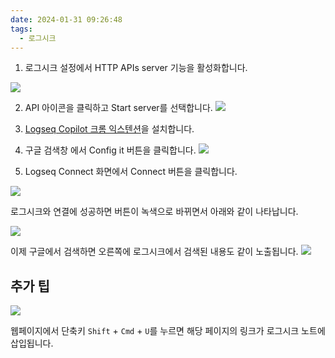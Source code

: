 ```yaml
---
date: 2024-01-31 09:26:48
tags:
  - 로그시크
---
```


1. 로그시크 설정에서 HTTP APIs server 기능을 활성화합니다.

![](https://i.imgur.com/sQDlgeA.png)



2. API 아이콘을 클릭하고 Start server를 선택합니다.
![](https://i.imgur.com/d9OtGvU.png)



3. [Logseq Copilot 크롬 익스텐션](https://chromewebstore.google.com/detail/logseq-copilot/hihgfcgbmnbomabfdbajlbpnacndeihl)을 설치합니다.


4. 구글 검색창 에서 Config it 버튼을 클릭합니다.
![](https://i.imgur.com/twbuuZL.png)

5. Logseq Connect 화면에서 Connect 버튼을 클릭합니다.

![](https://i.imgur.com/hibcX8x.png)

로그시크와 연결에 성공하면 버튼이 녹색으로 바뀌면서 아래와 같이 나타납니다.

![](https://i.imgur.com/vQzGUqu.png)

이제 구글에서 검색하면 오른쪽에 로그시크에서 검색된 내용도 같이 노출됩니다.
![](https://i.imgur.com/sMn5Dg9.png)

## 추가 팁

![](https://i.imgur.com/uA3FvPQ.png)

웹페이지에서 단축키 `Shift` + `Cmd` + `U`를 누르면 해당 페이지의 링크가 로그시크 노트에 삽입됩니다.